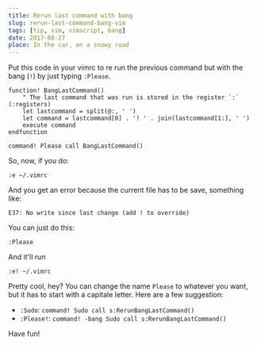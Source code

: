 ```yaml
---
title: Rerun last command with bang
slug: rerun-last-command-bang-vim
tags: [tip, vim, vimscript, bang]
date: 2017-08-27
place: In the car, on a snowy road
---
```


Put this code in your vimrc to re run the previous command but with the bang
(`!`) by just typing `:Please`. <!--more-->

```vim
function! BangLastCommand()
    " The last command that was run is stored in the register `:` (:registers)
    let lastcommand = split(@:, ' ')
    let command = lastcommand[0] . '! ' . join(lastcommand[1:], ' ')
    execute command 
endfunction

command! Please call BangLastCommand()
```

So, now, if you do:

    :e ~/.vimrc

And you get an error because the current file has to be save, something like:

    E37: No write since last change (add ! to override)

You can just do this:

    :Please

And it'll run

    :e! ~/.vimrc

Pretty cool, hey? You can change the name `Please` to whatever you want, but it
has to start with a capitale letter. Here are a few suggestion:

- `:Sudo`: `command! Sudo call s:RerunBangLastCommand()`
- `:Please!`: `command! -bang Sudo call s:RerunBangLastCommand()`

Have fun!
